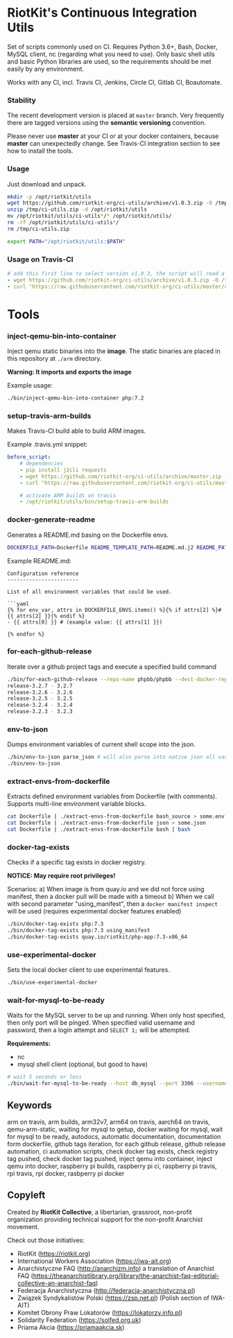 RiotKit's Continuous Integration Utils
======================================

Set of scripts commonly used on CI.
Requires Python 3.6+, Bash, Docker, MySQL client, nc (regarding what you need to use).
Only basic shell utils and basic Python libraries are used, so the requirements should be met easily by any environment.

Works with any CI, incl. Travis CI, Jenkins, Circle CI, Gitlab CI, Boautomate.

### Stability

The recent development version is placed at `master` branch.
Very frequently there are tagged versions using the **semantic versioning** convention.

Please never use **master** at your CI or at your docker containers, because **master** can unexpectedly change.
See Travis-CI integration section to see how to install the tools.

### Usage

Just download and unpack.

```bash
mkdir -p /opt/riotkit/utils
wget https://github.com/riotkit-org/ci-utils/archive/v1.0.3.zip -O /tmp/ci-utils.zip
unzip /tmp/ci-utils.zip -d /opt/riotkit/utils
mv /opt/riotkit/utils/ci-utils*/* /opt/riotkit/utils/
rm -rf /opt/riotkit/utils/ci-utils*/
rm /tmp/ci-utils.zip

export PATH="/opt/riotkit/utils:$PATH"
```

### Usage on Travis-CI

```yaml
# add this first line to select version v1.0.3, the script will read a zip placed at /tmp/ci-utils.zip
- wget https://github.com/riotkit-org/ci-utils/archive/v1.0.3.zip -O /tmp/ci-utils.zip
- curl "https://raw.githubusercontent.com/riotkit-org/ci-utils/master/ci-integration/travis.sh" -s | bash
```

Tools
=====

### inject-qemu-bin-into-container

Inject qemu static binaries into the **image**.
The static binaries are placed in this repository at `./arm` directory.

**Warning: It imports and exports the image**


Example usage:
```bash
./bin/inject-qemu-bin-into-container php:7.2
```

### setup-travis-arm-builds

Makes Travis-CI build able to build ARM images.

Example .travis.yml snippet:
```yaml
before_script:
    # dependencies
    - pip install j2cli requests
    - wget https://github.com/riotkit-org/ci-utils/archive/master.zip -O /tmp/ci-utils.zip  # change master to a release tag only here (version)
    - curl "https://raw.githubusercontent.com/riotkit-org/ci-utils/master/ci-integration/travis.sh" -s | bash

    # activate ARM builds on travis
    - /opt/riotkit/utils/bin/setup-travis-arm-builds
```

### docker-generate-readme

Generates a README.md basing on the Dockerfile envs.

```bash
DOCKERFILE_PATH=Dockerfile README_TEMPLATE_PATH=README.md.j2 README_PATH=README.md RIOTKIT_PATH=./bin ./bin/docker-generate-readme
```

Example README.md:
```jinja2
Configuration reference
-----------------------

List of all environment variables that could be used.

```yaml
{% for env_var, attrs in DOCKERFILE_ENVS.items() %}{% if attrs[2] %}# {{ attrs[2] }}{% endif %}
- {{ attrs[0] }} # (example value: {{ attrs[1] }})

{% endfor %}
```

### for-each-github-release

Iterate over a github project tags and execute a specified build command

```bash
./bin/for-each-github-release --repo-name phpbb/phpbb --dest-docker-repo quay.io/riotkit/phpbb --allowed-tags-regexp="(stable|release)-([0-9\.]+)$" --release-tag-template="%MATCH_1%" --exec "echo \"%GIT_TAG% - %RELEASE_TAG%\""
release-3.2.7 - 3.2.7
release-3.2.6 - 3.2.6
release-3.2.5 - 3.2.5
release-3.2.4 - 3.2.4
release-3.2.3 - 3.2.3
```

### env-to-json

Dumps environment variables of current shell scope into the json.

```bash
./bin/env-to-json parse_json # will also parse into native json all variable values that are json
./bin/env-to-json
```

### extract-envs-from-dockerfile

Extracts defined environment variables from Dockerfile (with comments). Supports multi-line environment variable blocks.

```bash
cat Dockerfile | ./extract-envs-from-dockerfile bash_source > some.env
cat Dockerfile | ./extract-envs-from-dockerfile json > some.json
cat Dockerfile | ./extract-envs-from-dockerfile bash | bash
```

### docker-tag-exists

Checks if a specific tag exists in docker registry.

**NOTICE: May require root privileges!**

Scenarios:
a) When image is from quay.io and we did not force using manifest, then a docker pull will be made with a timeout
b) When we call with second parameter "using_manifest", then a `docker manifest inspect` will be used (requires experimental docker features enabled)

```bash
./bin/docker-tag-exists php:7.3
./bin/docker-tag-exists php:7.3 using_manifest
./bin/docker-tag-exists quay.io/riotkit/php-app:7.3-x86_64
```

### use-experimental-docker

Sets the local docker client to use experimental features.

```bash
./bin/use-experimental-docker
```

### wait-for-mysql-to-be-ready

Waits for the MySQL server to be up and running. When only host specified, then only port will be pinged.
When specified valid username and password, then a login attempt and `SELECT 1;` will be attempted.

**Requirements:**
- nc
- mysql shell client (optional, but good to have)

```bash
# wait 5 seconds or less
./bin/wait-for-mysql-to-be-ready --host db_mysql --port 3306 --username root --password root --timeout 5
```

Keywords
--------

arm on travis, arm builds, arm32v7, arm64 on travis, aarch64 on travis, qemu-arm-static, 
waiting for mysql to getup, docker waiting for mysql, wait for mysql to be ready,
autodocs, automatic documentation, documentation form dockerfile,
github tags iteration, for each github release, github release automation, ci automation scripts,
check docker tag exists, check registry tag pushed, check docker tag pushed, inject qemu into container,
inject qemu into docker, raspberry pi builds, raspberry pi ci, raspberry pi travis, rpi travis, rpi docker, rasbperry pi docker

Copyleft
--------

Created by **RiotKit Collective**, a libertarian, grassroot, non-profit organization providing technical support for the non-profit Anarchist movement.

Check out those initiatives:
- RiotKit (https://riotkit.org)
- International Workers Association (https://iwa-ait.org)
- Anarchistyczne FAQ (http://anarchizm.info) a translation of Anarchist FAQ (https://theanarchistlibrary.org/library/the-anarchist-faq-editorial-collective-an-anarchist-faq)
- Federacja Anarchistyczna (http://federacja-anarchistyczna.pl)
- Związek Syndykalistów Polski (https://zsp.net.pl) (Polish section of IWA-AIT)
- Komitet Obrony Praw Lokatorów (https://lokatorzy.info.pl)
- Solidarity Federation (https://solfed.org.uk)
- Priama Akcia (https://priamaakcia.sk)
